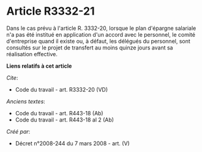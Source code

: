 # Article R3332-21

Dans le cas prévu à l'article R. 3332-20, lorsque le plan d'épargne salariale n'a pas été institué en application d'un accord
avec le personnel, le comité d'entreprise quand il existe ou, à défaut, les délégués du personnel, sont consultés sur le
projet de transfert au moins quinze jours avant sa réalisation effective.

**Liens relatifs à cet article**

_Cite_:

  - Code du travail - art. R3332-20 (VD)

_Anciens textes_:

  - Code du travail - art. R443-18 (Ab)
  - Code du travail - art. R443-18 al 2 (Ab)

_Créé par_:

  - Décret n°2008-244 du 7 mars 2008 - art. (V)
